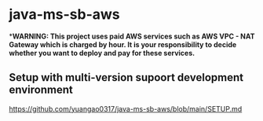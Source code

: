 # java-ms-sb-aws  
***WARNING: This project uses paid AWS services such as AWS VPC - NAT Gateway which is charged by hour. It is your responsibility to decide whether you want to deploy and pay for these services.**

## Setup with multi-version supoort development environment
https://github.com/yuangao0317/java-ms-sb-aws/blob/main/SETUP.md
